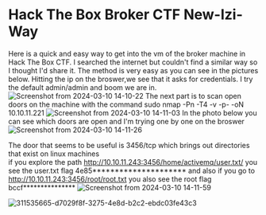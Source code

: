 #  Hack The Box Broker CTF New-Izi-Way
Here is a quick and easy way to get into the vm of the broker machine in Hack The Box CTF. 
I searched the internet but couldn't find a similar way so I thought I'd share it. 
The method is very easy as you can see in the pictures below.
Hitting the ip on the broswer,we see that it asks for credentials. I try the default admin/admin and boom we are in.
![Screenshot from 2024-03-10 14-10-22](https://github.com/hello4r1end/HTB_Broker-CTF-New-Izi-Way/assets/60706453/d3d63e04-adf9-470e-865f-8cb6cba9f232)
The next part is to scan open doors on the machine with the command sudo nmap -Pn -T4 -v -p- -oN 10.10.11.221
![Screenshot from 2024-03-10 14-11-03](https://github.com/hello4r1end/HTB_Broker-CTF-New-Izi-Way/assets/60706453/cccad236-09df-43bc-bc6f-dee60e8e3836)
In the photo below you can see which doors are open and I'm trying one by one on the broswer
![Screenshot from 2024-03-10 14-11-26](https://github.com/hello4r1end/HTB_Broker-CTF-New-Izi-Way/assets/60706453/6dd952b8-e285-4ef1-a60d-f24f1509d10f)

The door that seems to be useful is 3456/tcp which brings out directories that exist on linux machines  
if you explore the path http://10.10.11.243:3456/home/activemq/user.txt/ you see the user.txt flag 4e85*********************
and also if you go to http://10.10.11.243:3456/root/root.txt you also see the root flag bccf***************
![Screenshot from 2024-03-10 14-11-59](https://github.com/hello4r1end/HTB_Broker-CTF-New-Izi-Way/assets/60706453/03ede83e-8725-4c39-aa1a-c60998b87668)

![311535665-d7029f8f-3275-4e8d-b2c2-ebdc03fe43c3](https://github.com/hello4r1end/HTB_Broker-CTF-New-Izi-Way/assets/60706453/9f51dc44-ef74-4ca5-8056-3ba763cdcd48)
